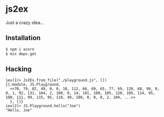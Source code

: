 js2ex
=====

Just a crazy idea...

## Installation

```sh
$ npm i acorn
$ mix deps.get
```

## Hacking

```
iex(1)> Js2Ex.from_file("./playground.js", [])
{{:module, JS.Playground,
  <<70, 79, 82, 49, 0, 0, 10, 112, 66, 69, 65, 77, 69, 120, 68, 99, 0, 0, 1, 92, 131, 104, 2, 100, 0, 14, 101, 108, 105, 120, 105, 114, 95, 100, 111, 99, 115, 95, 118, 49, 108, 0, 0, 0, 2, 104, ...>>
  }, []}
iex(2)> JS.Playground.hello("Joe")
"Hello, Joe"
```